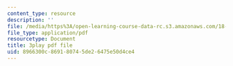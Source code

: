 ```yaml
---
content_type: resource
description: ''
file: /media/https%3A/open-learning-course-data-rc.s3.amazonaws.com/18-01-single-variable-calculus-fall-2006/8966300c869180745de26475e50d4ce4_hjZhPczMkL4.pdf
file_type: application/pdf
resourcetype: Document
title: 3play pdf file
uid: 8966300c-8691-8074-5de2-6475e50d4ce4
---
```

